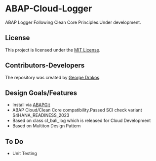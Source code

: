 # ABAP-Cloud-Logger
ABAP Logger Following Clean Core Principles.Under development.

## License
This project is licensed under the [MIT License](https://github.com/greltel/ABAP-Cloud-Logger/blob/main/LICENSE).

## Contributors-Developers
The repository was created by [George Drakos](https://www.linkedin.com/in/george-drakos/).

## Design Goals/Features

* Install via [ABAPGit](http://abapgit.org)
* ABAP Cloud/Clean Core compatibility.Passed SCI check variant S4HANA_READINESS_2023
* Based on class cl_bali_log which is released for Cloud Development
* Based on Multiton Design Pattern

## To Do

* Unit Testing
